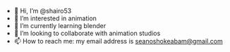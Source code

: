 - 👋 Hi, I’m @shairo53
- 👀 I’m interested in animation
- 🌱 I’m currently learning blender
- 💞️ I’m looking to collaborate with animation studios
- 📫 How to reach me: my email address is seanoshokeabam@gmail.com

<!---
shairo53/shairo53 is a ✨ special ✨ repository because its `README.md` (this file) appears on your GitHub profile.
You can click the Preview link to take a look at your changes.
--->
